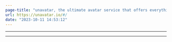 ```yaml
---
page-title: "unavatar, the ultimate avatar service that offers everything you need to easily retrieve user avatars"
url: https://unavatar.io/#/
date: "2023-10-11 14:53:12"
---
```

---
---